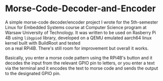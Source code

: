 # Morse-Code-Decoder-and-Encoder
A simple morse-code decoder/encoder project I wrote for the 5th-semester Linux for Embedded Systems course at Computer Science program at Warsaw University of
Technology. It was written to be used on Rasberry Pi 4B using `libgpiod` library, developed on a QEMU emulated aarch64 linux kernel built with BuildRoot and tested  
on a real RPi4B. There's still room for improvement but overall it works.

Basically, you enter a morse code pattern using the RPi4B's button and it decodes the input from the relevant GPIO pin to letters, or you enter a text via the terminal and it encodes the text to morse code and sends the output to the designated GPIO pin.
